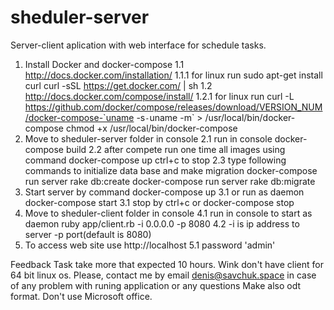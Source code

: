 # sheduler-server
Server-client aplication with web interface for schedule tasks. 

1. Install Docker and docker-compose
  1.1 http://docs.docker.com/installation/
     1.1.1 for linux run 
        sudo apt-get install curl
        curl -sSL https://get.docker.com/ | sh
  1.2 http://docs.docker.com/compose/install/
      1.2.1 for linux run
        curl -L https://github.com/docker/compose/releases/download/VERSION_NUM/docker-compose-`uname -s`-`uname -m` > /usr/local/bin/docker-compose
        chmod +x /usr/local/bin/docker-compose
 2. Move to sheduler-server folder in console
  2.1 run in console
    docker-compose build
  2.2 after compete run one time all images using command
    docker-compose up
    ctrl+c to stop
  2.3 type following commands to initialize data base and make migration
    docker-compose run server rake db:create
    docker-compose run server rake db:migrate
  3. Start server by command
    docker-compose up
    3.1 or run as daemon
      docker-compose start
    3.1 stop by
      ctrl+c or docker-compose stop
  4. Move to sheduler-client folder in console
    4.1 run in console to start as daemon
      ruby app/client.rb -i 0.0.0.0 -p 8080
      4.2 -i is ip address to server
          -p port(default is 8080)
  5. To access web site use http://localhost 
    5.1 password 'admin'

Feedback
  Task take more that expected 10 hours. 
  Wink don't have client for 64 bit linux os.
  Please, contact me by email denis@savchuk.space in case of any problem with runing application or any questions
  Make also odt format. Don't use Microsoft office.